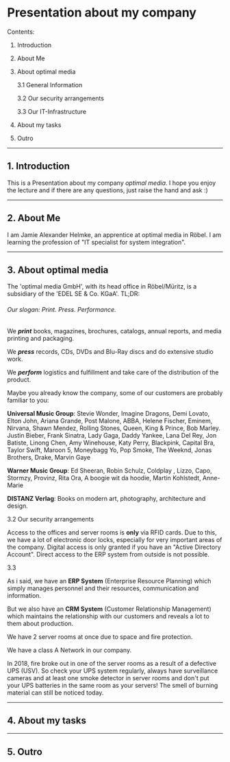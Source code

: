 # Presentation about my company

Contents:

1. Introduction

2. About Me

3. About optimal media
   
   3.1 General Information
   
   3.2 Our security arrangements
   
   3.3 Our IT-Infrastructure

4. About my tasks

5. Outro

---

## 1. Introduction

This is a Presentation about my company _optimal media_. I hope you enjoy the lecture and if there are any questions, just raise the hand and ask :)

---

## 2. About Me

I am Jamie Alexander Helmke, an apprentice at optimal media in Röbel. I am learning the profession of "IT specialist for system integration".

---

## 3. About optimal media

The 'optimal media GmbH', with its head office in Röbel/Müritz, is a subsidiary of the 'EDEL SE & Co. KGaA'. TL;DR:

###### Our slogan: Print. Press. Performance.

We ***print*** books, magazines, brochures, catalogs, annual reports, and media printing and packaging.

We ***press*** records, CDs, DVDs and Blu-Ray discs and do extensive studio work.

We ***perform*** logistics and fulfillment and take care of the distribution of the product.

Maybe you already know the company, some of our customers are probably familiar to you:

**Universal Music Group**: Stevie Wonder, Imagine Dragons, Demi Lovato, Elton John, Ariana Grande, Post Malone, ABBA, Helene Fischer, Eminem, Nirvana, Shawn Mendez, Rolling Stones, Queen, King & Prince, Bob Marley. Justin Bieber, Frank Sinatra, Lady Gaga, Daddy Yankee, Lana Del Rey, Jon Batiste, Linong Chen, Amy Winehouse, Katy Perry, Blackpink, Capital Bra, Taylor Swift, Maroon 5, Moneybagg Yo, Pop Smoke, The Weeknd, Jonas Brothers, Drake, Marvin Gaye

**Warner Music Group**: Ed Sheeran, Robin Schulz, Coldplay , Lizzo, Capo, Stormzy, Provinz, Rita Ora, A boogie wit da hoodie, Martin Kohlstedt, Anne-Marie

**DISTANZ Verlag**: Books on modern art, photography, architecture and design.



3.2 Our security arrangements

Access to the offices and server rooms is **only** via RFID cards. Due to this, we have a lot of electronic door locks, especially for very important areas of the company. Digital access is only granted if you have an "Active Directory Account". Direct access to the ERP system from outside is not possible.



3.3

As i said, we have an **ERP System** (Enterprise Resource Planning) which simply manages personnel and their resources, communication and  information.



But we also have an **CRM System** (Customer Relationship Management) which maintains the relationship with our customers and reveals a lot to them about production.



We have 2 server rooms at once due to space and fire protection. 



We have a class A Network in our company.



In 2018, fire broke out in one of the server rooms as a result of a defective UPS (USV). So check your UPS system regularly, always have surveillance cameras and at least one smoke detector in server rooms and don't put your UPS batteries in the same room as your servers! The smell of burning material can still be noticed today.





---

## 4. About my tasks

---

## 5. Outro
